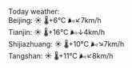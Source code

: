 Today weather:  
Beijing: ☀️   🌡️+6°C 🌬️↙7km/h  
Tianjin: ☀️   🌡️+16°C 🌬️↓4km/h  
Shijiazhuang: ☀️   🌡️+10°C 🌬️↘7km/h  
Tangshan: ☀️   🌡️+11°C 🌬️↙8km/h  
